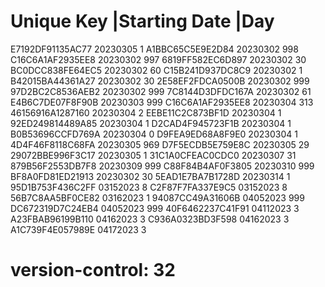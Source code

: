 # Unique Key        |Starting Date |Day
  E7192DF91135AC77   20230305       1
  A1BBC65C5E9E2D84   20230302       998
  C16C6A1AF2935EE8   20230302       997
  6819FF582EC6D897   20230302       30
  BC0DCC838FE64EC5   20230302       60
  C15B241D937DC8C9   20230302       1
  B42015BA44361A27   20230302       30
  2E58EF2FDCA0500B   20230302       999
  97D2BC2C8536AEB2   20230302       999
  7C8144D3DFDC167A   20230302       61
  E4B6C7DE07F8F90B   20230303       999
  C16C6A1AF2935EE8   20230304       313
  46156916A1287160   20230304       2
  EEBE11C2C873BF1D   20230304       1
  92ED249814489A85   20230304       1
  D2CAD4F945723F1B   20230304       1
  B0B53696CCFD769A   20230304       0
  D9FEA9ED68A8F9E0   20230304       1
  4D4F46F8118C68FA   20230305       969
  D7F5ECDB5E759E8C   20230305       29
  29072BBE996F3C17   20230305       1
  31C1A0CFEAC0CDC0   20230307       31
  879B56F2553DB7F8   20230309       999
  C88F84B4AF0F3805   20230310       999
  BF8A0FD81ED21913   20230302       30
  5EAD1E7BA7B1728D   20230314       1
  95D1B753F436C2FF   03152023       8
  C2F87F7FA337E9C5   03152023       8
  56B7C8AA5BF0CE82   03162023       1
  94087CC49A31606B   04052023       999
  DC672319D7C24EB4   04052023       999
  40F6462237C41F91   04112023       3
  A23FBAB96199B110   04162023       3
  C936A0323BD3F598   04162023       3
  A1C739F4E057989E   04172023       3
# version-control: 32
